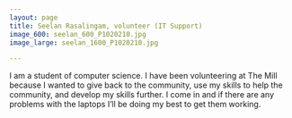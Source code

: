 ```yaml
---
layout: page
title: Seelan Rasalingam, volunteer (IT Support)
image_600: seelan_600_P1020210.jpg
image_large: seelan_1600_P1020210.jpg

---
```

I am a student of computer science. I have been volunteering at The Mill because I wanted to give back to the community, use my skills to help the community, and develop my skills further. I come in and if there are any problems with the laptops I’ll be doing my best to get them working.
